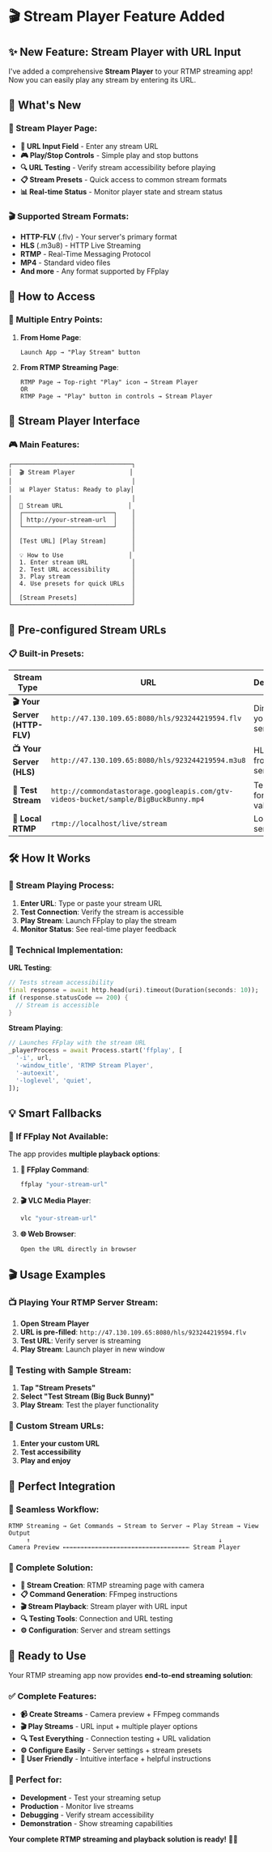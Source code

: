 # 🎬 Stream Player Feature Added

## ✨ **New Feature**: Stream Player with URL Input

I've added a comprehensive **Stream Player** to your RTMP streaming app! Now you can easily play any stream by entering its URL.

## 🎯 **What's New**

### **📱 Stream Player Page**:
- **🔗 URL Input Field** - Enter any stream URL
- **🎮 Play/Stop Controls** - Simple play and stop buttons
- **🔍 URL Testing** - Verify stream accessibility before playing
- **📋 Stream Presets** - Quick access to common stream formats
- **📊 Real-time Status** - Monitor player state and stream status

### **🎬 Supported Stream Formats**:
- **HTTP-FLV** (.flv) - Your server's primary format
- **HLS** (.m3u8) - HTTP Live Streaming
- **RTMP** - Real-Time Messaging Protocol
- **MP4** - Standard video files
- **And more** - Any format supported by FFplay

## 🚀 **How to Access**

### **🎯 Multiple Entry Points**:

1. **From Home Page**:
   ```
   Launch App → "Play Stream" button
   ```

2. **From RTMP Streaming Page**:
   ```
   RTMP Page → Top-right "Play" icon → Stream Player
   OR
   RTMP Page → "Play" button in controls → Stream Player
   ```

## 📱 **Stream Player Interface**

### **🎮 Main Features**:

```
┌─────────────────────────────────┐
│  🎬 Stream Player               │
│                                 │
│  📊 Player Status: Ready to play│
│                                 │
│  🎯 Stream URL                  │
│  ┌─────────────────────────┐    │
│  │ http://your-stream-url  │    │
│  └─────────────────────────┘    │
│                                 │
│  [Test URL] [Play Stream]       │
│                                 │
│  💡 How to Use                  │
│  1. Enter stream URL            │
│  2. Test URL accessibility      │
│  3. Play stream                 │
│  4. Use presets for quick URLs  │
│                                 │
│  [Stream Presets]               │
└─────────────────────────────────┘
```

## 🎯 **Pre-configured Stream URLs**

### **📋 Built-in Presets**:

| **Stream Type** | **URL** | **Description** |
|----------------|---------|-----------------|
| **🎬 Your Server (HTTP-FLV)** | `http://47.130.109.65:8080/hls/923244219594.flv` | Direct from your RTMP server |
| **📺 Your Server (HLS)** | `http://47.130.109.65:8080/hls/923244219594.m3u8` | HLS format from your server |
| **🔴 Test Stream** | `http://commondatastorage.googleapis.com/gtv-videos-bucket/sample/BigBuckBunny.mp4` | Test video for validation |
| **📡 Local RTMP** | `rtmp://localhost/live/stream` | Local RTMP server |

## 🛠️ **How It Works**

### **🎯 Stream Playing Process**:

1. **Enter URL**: Type or paste your stream URL
2. **Test Connection**: Verify the stream is accessible
3. **Play Stream**: Launch FFplay to play the stream
4. **Monitor Status**: See real-time player feedback

### **🔧 Technical Implementation**:

**URL Testing**:
```dart
// Tests stream accessibility
final response = await http.head(uri).timeout(Duration(seconds: 10));
if (response.statusCode == 200) {
  // Stream is accessible
}
```

**Stream Playing**:
```dart
// Launches FFplay with the stream URL
_playerProcess = await Process.start('ffplay', [
  '-i', url,
  '-window_title', 'RTMP Stream Player',
  '-autoexit',
  '-loglevel', 'quiet',
]);
```

## 💡 **Smart Fallbacks**

### **🔄 If FFplay Not Available**:
The app provides **multiple playback options**:

1. **🎯 FFplay Command**:
   ```bash
   ffplay "your-stream-url"
   ```

2. **🎬 VLC Media Player**:
   ```bash
   vlc "your-stream-url"
   ```

3. **🌐 Web Browser**:
   ```
   Open the URL directly in browser
   ```

## 🎬 **Usage Examples**

### **📺 Playing Your RTMP Server Stream**:

1. **Open Stream Player**
2. **URL is pre-filled**: `http://47.130.109.65:8080/hls/923244219594.flv`
3. **Test URL**: Verify server is streaming
4. **Play Stream**: Launch player in new window

### **🔴 Testing with Sample Stream**:

1. **Tap "Stream Presets"**
2. **Select "Test Stream (Big Buck Bunny)"**
3. **Play Stream**: Test the player functionality

### **📡 Custom Stream URLs**:

1. **Enter your custom URL**
2. **Test accessibility**
3. **Play and enjoy**

## 🎯 **Perfect Integration**

### **🔗 Seamless Workflow**:

```
RTMP Streaming → Get Commands → Stream to Server → Play Stream → View Output
     ↑                                                    ↓
Camera Preview ←←←←←←←←←←←←←←←←←←←←←←←←←←←←←←←←←←← Stream Player
```

### **📱 Complete Solution**:
- **🎥 Stream Creation**: RTMP streaming page with camera
- **📋 Command Generation**: FFmpeg instructions
- **🎬 Stream Playback**: Stream player with URL input
- **🔍 Testing Tools**: Connection and URL testing
- **⚙️ Configuration**: Server and stream settings

## 🎉 **Ready to Use**

Your RTMP streaming app now provides **end-to-end streaming solution**:

### **✅ Complete Features**:
- **📹 Create Streams** - Camera preview + FFmpeg commands
- **🎬 Play Streams** - URL input + multiple player options
- **🔍 Test Everything** - Connection testing + URL validation
- **⚙️ Configure Easily** - Server settings + stream presets
- **📱 User Friendly** - Intuitive interface + helpful instructions

### **🚀 Perfect for**:
- **Development** - Test your streaming setup
- **Production** - Monitor live streams
- **Debugging** - Verify stream accessibility
- **Demonstration** - Show streaming capabilities

**Your complete RTMP streaming and playback solution is ready!** 🎯✨
